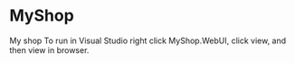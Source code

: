 # MyShop
My shop
To run in Visual Studio right click MyShop.WebUI, click view, and then view in browser. 

